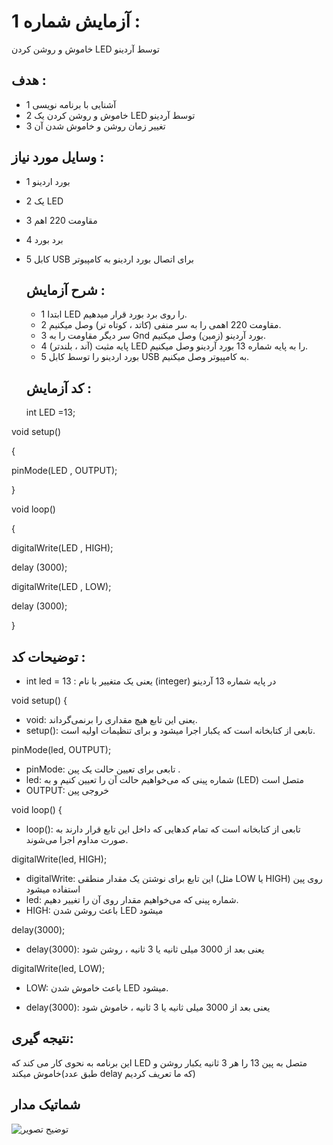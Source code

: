 # آزمایش شماره 1 :
خاموش و روشن کردن LED توسط آردینو

## هدف :
* 1 آشنایی با برنامه نویسی
* 2 خاموش و روشن کردن یک LED توسط آردینو
* 3 تغییر زمان روشن و خاموش شدن آن

## وسایل مورد نیاز :
* 1 بورد اردینو
* 2 یک LED
* 3 مقاومت 220 اهم
* 4 برد بورد
* 5 کابل  USB  برای اتصال بورد اردینو به کامپیوتر

  ## شرح آزمایش :
  * 1 ابتدا LED را روی برد بورد قرار میدهیم.
  * 2 مقاومت 220 اهمی را به سر منفی (کاتد ، کوتاه تر) وصل میکنیم.
  * 3 سر دیگر مقاومت را به Gnd بورد آردینو (زمین) وصل میکنیم.
  * 4 پایه مثبت (آند ، بلندتر) LED را به پایه شماره 13 بورد آردینو وصل میکنیم.
  * 5 بورد اردینو را توسط کابل  USB  به کامپیوتر وصل میکنیم.
 
  ## کد آزمایش :
  int LED =13;
  
void setup() 

{

pinMode(LED , OUTPUT);

}

void loop() 

{

digitalWrite(LED , HIGH);

delay (3000);

digitalWrite(LED , LOW);

delay (3000);

}


  ## توضیحات کد  :
* int led = 13 : یعنی یک متغییر با نام (integer) در پایه شماره 13 آردینو


 void setup() { 
* void: یعنی این تابع هیچ مقداری را برنمی‌گرداند. 
* setup():  تابعی از کتابخانه است که یکبار اجرا میشود و برای تنظیمات اولیه است.

 
 pinMode(led, OUTPUT); 
* pinMode: تابعی برای تعیین حالت یک پین . 
* led:  شماره پینی که می‌خواهیم حالت آن را تعیین کنیم و به (LED) متصل است
* OUTPUT: خروجی پین

 
void loop() { 
* loop():  تابعی از کتابخانه است که تمام کدهایی که داخل این تابع قرار دارند به صورت مداوم اجرا می‌شوند.


 digitalWrite(led, HIGH); 
* digitalWrite: این تابع برای نوشتن یک مقدار منطقی (مثل LOW یا HIGH) روی پین استفاده میشود
* led: شماره پینی که می‌خواهیم مقدار روی آن را تغییر دهیم. 
* HIGH: باعث روشن شدن  LED  میشود

 
delay(3000); 
* delay(3000): یعنی بعد از 3000 میلی ثانیه یا 3 ثانیه ، روشن شود


 digitalWrite(led, LOW); 
* LOW: باعث خاموش شدن LED میشود.

 
* delay(3000): یعنی بعد از 3000 میلی ثانیه یا 3 ثانیه ، خاموش شود 
 
 ## نتیجه گیری:

 این برنامه به نحوی کار می کند که LED متصل به پین 13 را هر 3 ثانیه یکبار روشن و خاموش میکند(طبق عدد  delay که ما تعریف کردیم)

 
## شماتیک مدار
![توضیح تصویر](https://github.com/Rahel12384/microprocessor-1/blob/main/1.jpg)
 
  
